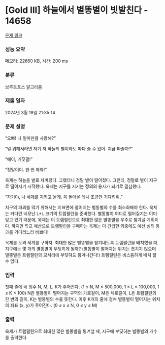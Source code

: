 # [Gold III] 하늘에서 별똥별이 빗발친다 - 14658 

[문제 링크](https://www.acmicpc.net/problem/14658) 

### 성능 요약

메모리: 22660 KB, 시간: 200 ms

### 분류

브루트포스 알고리즘

### 제출 일자

2024년 3월 19일 21:35:14

### 문제 설명

<p>“오빠! 나 얼마만큼 사랑해?”</p>

<p>“널 위해서라면 저기 저 하늘의 별이라도 따다 줄 수 있어. 지금 따줄까?”</p>

<p>“에이, 거짓말!”</p>

<p>“정말이야. 한 번 봐봐!”</p>

<p>욱제는 하늘을 발로 차버렸다. 그랬더니 정말 별이 떨어졌다. 그런데, 정말로 별이 지구로 떨어지기 시작했다. 욱제는 지구를 지키는 정의의 용사가 되기로 결심했다.</p>

<p>“자기야, 나 세계를 지키고 올게. 꼭 돌아올 테니 조금만 기다려줘.”</p>

<p>지구의 파괴를 막기 위해서는 지표면에 떨어지는 별똥별의 수를 최소화해야 한다. 욱제는 커다란 네모난 L*L 크기의 트램펄린을 준비했다. 별똥별이 어디로 떨어질지는 이미 알고 있기 때문에, 욱제는 이 트램펄린으로 최대한 많은 별똥별을 우주로 튕겨낼 계획이다. 하지만 학교 예산으로 트램펄린을 구매하는 욱제는 이 긴급한 와중에도 예산 심의 통과를 기다리느라 바쁘다!</p>

<p>욱제를 도와 세계를 구하자. 최대한 많은 별똥별을 튕겨내도록 트램펄린을 배치했을 때, 지구에는 몇 개의 별똥별이 부딪히게 될까? (별똥별이 떨어지는 위치는 겹치지 않으며 별똥별은 트램펄린의 모서리에 부딪혀도 튕겨나간다!) 트램펄린은 비스듬하게 배치 할 수 없다.</p>

### 입력 

 <p>첫째 줄에 네 정수 N, M, L, K가 주어진다. (1 ≤ N, M ≤ 500,000, 1 ≤ L ≤ 100,000, 1 ≤ K ≤ 100) N은 별똥별이 떨어지는 구역의 가로길이, M은 세로길이, L은 트램펄린의 한 변의 길이, K는 별똥별의 수를 뜻한다. 이후 K개의 줄에 걸쳐 별똥별이 떨어지는 위치의 좌표 (x, y)가 주어진다. (0 ≤ x ≤ N, 0 ≤ y ≤ M)</p>

### 출력 

 <p>욱제가 트램펄린으로 최대한 많은 별똥별을 튕겨낼 때, 지구에 부딪히는 별똥별의 개수를 출력한다.</p>

